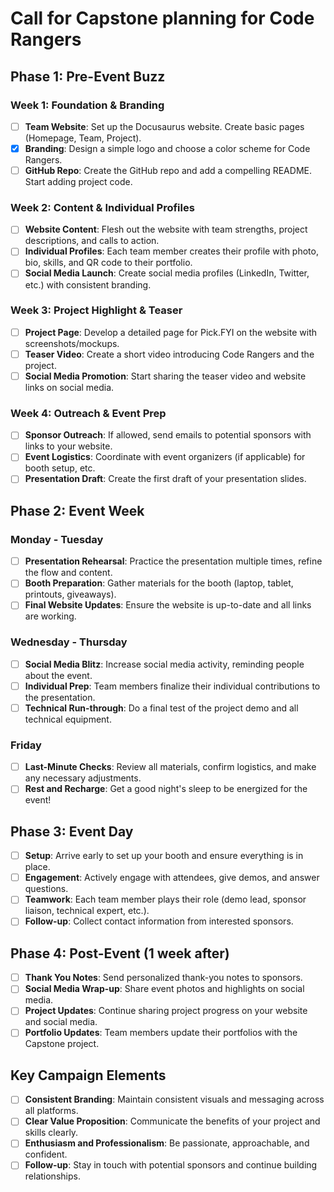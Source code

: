 # Call for Capstone planning for Code Rangers

## Phase 1: Pre-Event Buzz

### Week 1: Foundation & Branding

- [ ] **Team Website**: Set up the Docusaurus website. Create basic pages (Homepage, Team, Project).
- [x] **Branding**: Design a simple logo and choose a color scheme for Code Rangers.
- [ ] **GitHub Repo**: Create the GitHub repo and add a compelling README. Start adding project code.

### Week 2: Content & Individual Profiles

- [ ] **Website Content**: Flesh out the website with team strengths, project descriptions, and calls to action.
- [ ] **Individual Profiles**: Each team member creates their profile with photo, bio, skills, and QR code to their portfolio.
- [ ] **Social Media Launch**: Create social media profiles (LinkedIn, Twitter, etc.) with consistent branding.

### Week 3: Project Highlight & Teaser

- [ ] **Project Page**: Develop a detailed page for Pick.FYI on the website with screenshots/mockups.
- [ ] **Teaser Video**: Create a short video introducing Code Rangers and the project.
- [ ] **Social Media Promotion**: Start sharing the teaser video and website links on social media.

### Week 4: Outreach & Event Prep

- [ ] **Sponsor Outreach**: If allowed, send emails to potential sponsors with links to your website.
- [ ] **Event Logistics**: Coordinate with event organizers (if applicable) for booth setup, etc.
- [ ] **Presentation Draft**: Create the first draft of your presentation slides.

## Phase 2: Event Week

### Monday - Tuesday

- [ ] **Presentation Rehearsal**: Practice the presentation multiple times, refine the flow and content.
- [ ] **Booth Preparation**: Gather materials for the booth (laptop, tablet, printouts, giveaways).
- [ ] **Final Website Updates**: Ensure the website is up-to-date and all links are working.

### Wednesday - Thursday

- [ ] **Social Media Blitz**: Increase social media activity, reminding people about the event.
- [ ] **Individual Prep**: Team members finalize their individual contributions to the presentation.
- [ ] **Technical Run-through**: Do a final test of the project demo and all technical equipment.

### Friday

- [ ] **Last-Minute Checks**: Review all materials, confirm logistics, and make any necessary adjustments.
- [ ] **Rest and Recharge**: Get a good night's sleep to be energized for the event!

## Phase 3: Event Day

- [ ] **Setup**: Arrive early to set up your booth and ensure everything is in place.
- [ ] **Engagement**: Actively engage with attendees, give demos, and answer questions.
- [ ] **Teamwork**: Each team member plays their role (demo lead, sponsor liaison, technical expert, etc.).
- [ ] **Follow-up**: Collect contact information from interested sponsors.

## Phase 4: Post-Event (1 week after)

- [ ] **Thank You Notes**: Send personalized thank-you notes to sponsors.
- [ ] **Social Media Wrap-up**: Share event photos and highlights on social media.
- [ ] **Project Updates**: Continue sharing project progress on your website and social media.
- [ ] **Portfolio Updates**: Team members update their portfolios with the Capstone project.

## Key Campaign Elements

- [ ] **Consistent Branding**: Maintain consistent visuals and messaging across all platforms.
- [ ] **Clear Value Proposition**: Communicate the benefits of your project and skills clearly.
- [ ] **Enthusiasm and Professionalism**: Be passionate, approachable, and confident.
- [ ] **Follow-up**: Stay in touch with potential sponsors and continue building relationships.
